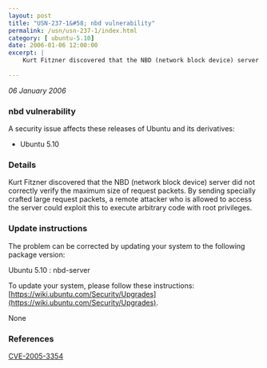 ```yaml
---
layout: post
title: "USN-237-1&#58; nbd vulnerability"
permalink: /usn/usn-237-1/index.html
category: [ ubuntu-5.10]
date: 2006-01-06 12:00:00
excerpt: |
    Kurt Fitzner discovered that the NBD (network block device) server did not correctly verify the maximum size of request packets. By sending specially crafted large request packets, a remote attacker who is allowed to access the server could exploit this to execute arbitrary code with root privileges.
    
--- 
```

 
 

*06 January 2006*

### nbd vulnerability

A security issue affects these releases of Ubuntu and its derivatives:

* Ubuntu 5.10

### Details

Kurt Fitzner discovered that the NBD (network block device) server did not correctly verify the maximum size of request packets. By sending specially crafted large request packets, a remote attacker who is allowed to access the server could exploit this to execute arbitrary code with root privileges.

### Update instructions

The problem can be corrected by updating your system to the following package version:

Ubuntu 5.10
 : nbd-server 

To update your system, please follow these instructions: [https://wiki.ubuntu.com/Security/Upgrades](https://wiki.ubuntu.com/Security/Upgrades).

None

### References

 
 [CVE-2005-3354](http://people.ubuntu.com/~ubuntu-security/cve/CVE-2005-3354)
 

